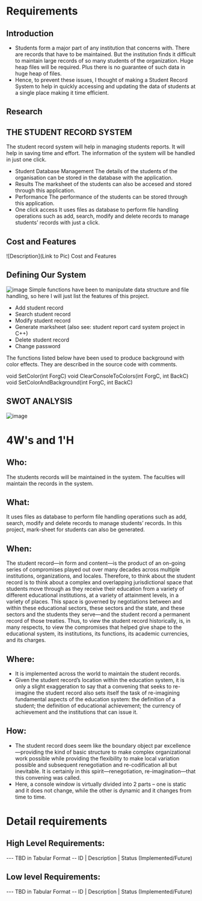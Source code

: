 # Requirements
## Introduction
 * Students form a major part of any institution that concerns with. There are records that have to be maintained. But the institution finds it difficult to maintain large records of so many students of the organization. Huge heap files will be required. Plus there is no guarantee of such data in huge heap of files.
 * Hence, to prevent these issues, I thought of making a Student Record System to help in quickly accessing and updating the data of students at a single place making it time efficient.

## Research
## THE STUDENT RECORD SYSTEM
The student record system will help in managing students reports. It will help in saving time and effort. The information of the system will be handled in just one click.
* Student Database Management
The details of the students of the organisation can be stored in the database with the application.
* Results
The marksheet of the students can also be accesed and stored through this application.
* Performance
The performance of the students can be stored through this application.
* One click access
 It uses files as database to perform file handling operations such as add, search, modify and delete records to manage students’ records with just a click.

## Cost and Features
![Description](Link to Pic)
Cost and Features
## Defining Our System
![image](https://user-images.githubusercontent.com/80762665/114088219-6d587580-98d2-11eb-8db6-29c8e7f64cbc.png)
Simple functions have been to manipulate data structure and file handling, so here I will just list the features of this project.
* Add student record
* Search student record
* Modify student record
* Generate marksheet (also see: student report card system project in C++)
* Delete student record
* Change password

The functions listed below have been used to produce background with color effects. They are described in the source code with comments.

void SetColor(int ForgC)
void ClearConsoleToColors(int ForgC, int BackC)
void SetColorAndBackground(int ForgC, int BackC)

## SWOT ANALYSIS
![image](https://user-images.githubusercontent.com/80762665/114082952-05069580-98cc-11eb-9ba8-6246f9012f64.png)


# 4W&#39;s and 1&#39;H

## Who:

The students records will be maintained in the system. The faculties will maintain the records in the system.

## What:

It uses files as database to perform file handling operations such as add, search, modify and delete records to manage students’ records. In this project, mark-sheet for students can also be generated.

## When:

The student record—in form and content—is the product of an on-going series of compromises played out over many decades across multiple institutions, organizations, and locales. Therefore, to think about the student record is to think about a complex and overlapping jurisdictional space that students move through as they receive their education from a variety of different educational institutions, at a variety of attainment levels, in a variety of places. This space is governed by negotiations between and within these educational sectors, these sectors and the state, and these sectors and the students they serve—and the student record a permanent record of those treaties. Thus, to view the student record historically, is, in many respects, to view the compromises that helped give shape to the educational system, its institutions, its functions, its academic currencies, and its charges.

## Where:
* It is implemented across the world to maintain the student records. 
* Given the student record’s location within the education system, it is only a slight exaggeration to say that a convening that seeks to re-imagine the student record also sets itself the task of re-imagining fundamental aspects of the education system: the definition of a student; the definition of educational achievement; the currency of achievement and the institutions that can issue it.

## How:
* The student record does seem like the boundary object par excellence—providing the kind of basic structure to make complex organizational work possible while providing the flexibility to make local variation possible and subsequent renegotiation and re-codification all but inevitable. It is certainly in this spirit—renegotiation, re-imagination—that this convening was called. 
* Here, a console window is virtually divided into 2 parts – one is static and it does not change, while the other is dynamic and it changes from time to time. 

# Detail requirements
## High Level Requirements:
--- TBD in Tabular Format 
-- ID | Description | Status (Implemented/Future)


##  Low level Requirements:
--- TBD in Tabular Format 
-- ID | Description | Status (Implemented/Future)
